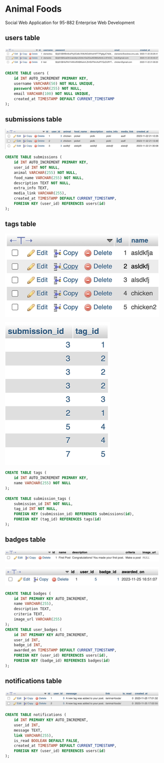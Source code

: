 # Animal Foods

Social Web Application for 95-882 Enterprise Web Development

## users table

![Screenshot of users table](./images/users.png)

```sql
CREATE TABLE users (
    id INT AUTO_INCREMENT PRIMARY KEY,
    username VARCHAR(50) NOT NULL UNIQUE,
    password VARCHAR(255) NOT NULL,
    email VARCHAR(100) NOT NULL UNIQUE,
    created_at TIMESTAMP DEFAULT CURRENT_TIMESTAMP
);
```

## submissions table

![Screenshot of submissions table](./images/submissions.png)

```sql
CREATE TABLE submissions (
    id INT AUTO_INCREMENT PRIMARY KEY,
    user_id INT NOT NULL,
    animal VARCHAR(255) NOT NULL,
    food_name VARCHAR(255) NOT NULL,
    description TEXT NOT NULL,
    extra_info TEXT,
    media_link VARCHAR(255),
    created_at TIMESTAMP DEFAULT CURRENT_TIMESTAMP,
    FOREIGN KEY (user_id) REFERENCES users(id)
);
```

## tags table

![Screenshot of tags table](./images/tags.png)

![Screenshot of submission tags table](./images/submission_tags.png)

```sql
CREATE TABLE tags (
    id INT AUTO_INCREMENT PRIMARY KEY,
    name VARCHAR(255) NOT NULL
);

CREATE TABLE submission_tags (
    submission_id INT NOT NULL,
    tag_id INT NOT NULL,
    FOREIGN KEY (submission_id) REFERENCES submissions(id),
    FOREIGN KEY (tag_id) REFERENCES tags(id)
);
```

## badges table

![Screenshot of badges table](./images/badges.png)

![Screenshot of user badges table](./images/user_badges.png)

```sql
CREATE TABLE badges (
    id INT PRIMARY KEY AUTO_INCREMENT,
    name VARCHAR(255),
    description TEXT,
    criteria TEXT,
    image_url VARCHAR(255)
);
CREATE TABLE user_badges (
    id INT PRIMARY KEY AUTO_INCREMENT,
    user_id INT,
    badge_id INT,
    awarded_on TIMESTAMP DEFAULT CURRENT_TIMESTAMP,
    FOREIGN KEY (user_id) REFERENCES users(id),
    FOREIGN KEY (badge_id) REFERENCES badges(id)
);
```

## notifications table

![Screenshot of notifications table](./images/notifications.png)

```sql
CREATE TABLE notifications (
    id INT PRIMARY KEY AUTO_INCREMENT,
    user_id INT,
    message TEXT,
    link VARCHAR(255),
    is_read BOOLEAN DEFAULT FALSE,
    created_at TIMESTAMP DEFAULT CURRENT_TIMESTAMP,
    FOREIGN KEY (user_id) REFERENCES users(id)
);
```